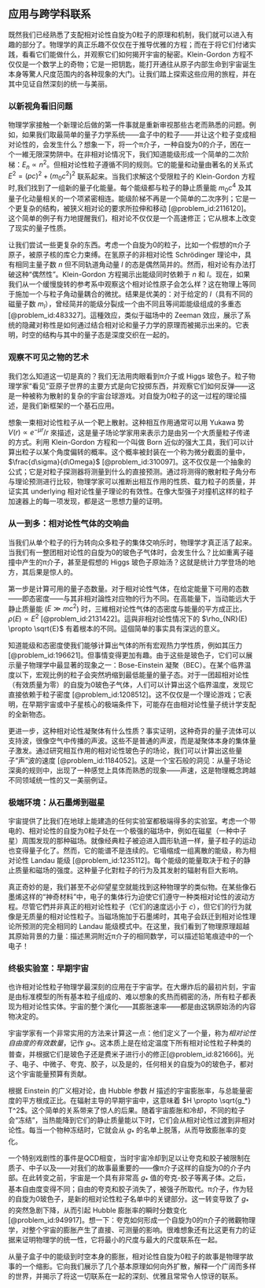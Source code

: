 ## 应用与跨学科联系

既然我们已经熟悉了支配相对论性自旋为0粒子的原理和机制，我们就可以进入有趣的部分了。物理学的真正乐趣不仅仅在于推导优雅的方程；而在于将它们付诸实践，看看它们能做什么，并观察它们如何揭开宇宙的秘密。Klein-Gordon 方程不仅仅是一个数学上的奇物；它是一把钥匙，能打开通往从原子内部生命到宇宙诞生本身等驚人尺度范围内的各种现象的大门。让我们踏上探索这些应用的旅程，并在其中见证自然深刻的统一与美丽。

### 以新视角看旧问题

物理学家接触一个新理论后做的第一件事就是重新审视那些古老而熟悉的问题。例如，如果我们取最简单的量子力学系统——盒子中的粒子——并让这个粒子变成相对论性的，会发生什么？想象一下，将一个π介子，一种自旋为0的介子，困在一个一維无限深势阱中。在非相对论情况下，我们知道能级形成一个简单的二次阶梯：$E_n \propto n^2$。但相对论性粒子遵循不同的规则。它的能量和动量由著名的关系式 $E^2 = (pc)^2 + (m_0c^2)^2$ 联系起来。当我们求解这个受限粒子的 Klein-Gordon 方程时,我们找到了一组新的量子化能量。每个能级都与粒子的静止质量能 $m_0 c^4$ 及其量子化动量相关的一个项紧密相连。能级阶梯不再是一个简单的二次序列；它是一个更复杂的结构，被狭义相对论的要求所拉伸和移动 [@problem_id:2116120]。这个简单的例子有力地提醒我们，相对论不仅仅是一个高速修正；它从根本上改变了现实的量子性质。

让我们尝试一些更复杂的东西。考虑一个自旋为0的粒子，比如一个假想的π介子原子，被原子核的库仑力束缚。在氢原子的非相对论性 Schrödinger 理论中，具有相同主量子数 $n$ 但不同轨道角动量 $l$ 的态是偶然简并的。然而，相对论有办法打破这种“偶然性”。Klein-Gordon 方程揭示出能级同时依赖于 $n$ 和 $l$。现在，如果我们从一个缓慢旋转的参考系中观察这个相对论性原子会怎么样？这在物理上等同于施加一个与粒子角动量耦合的微扰。结果是优美的：对于给定的 $l$（具有不同的磁量子数 $m_l$），曾经简并的能级分裂成一个由不同且等间距能级组成的多重态 [@problem_id:483327]。這種效应，类似于磁场中的 Zeeman 效应，展示了系统的隐藏对称性是如何通过结合相对论和量子力学的原理而被揭示出来的。它表明，时空的结构与其中的量子态是深度交织在一起的。

### 观察不可见之物的艺术

我们怎么知道这一切是真的？我们无法用肉眼看到π介子或 Higgs 玻色子。粒子物理学家“看见”亚原子世界的主要方式是向它投掷东西，并观察它们如何反弹——这是一种被称为散射的复杂的宇宙台球游戏。对自旋为0粒子的这一过程的理论描述，是我们新框架的一个基石应用。

想象一束相对论性粒子从一个靶上散射。这种相互作用通常可以用 Yukawa 势 $V(r) \propto e^{-\mu r}/r$ 來描述，这是量子场论学家用来表示力是由另一个大质量粒子传递的方式。利用 Klein-Gordon 方程和一个叫做 Born 近似的强大工具，我们可以计算出粒子以某个角度偏转的概率。这个概率被封装在一个称为微分截面的量中，$\frac{d\sigma}{d\Omega}$ [@problem_id:310097]。这不仅仅是一个抽象的公式；它是对粒子探测器将测量到什么的直接预测。通过将测得的散射粒子角分布与理论预测进行比较，物理学家可以推断出相互作用的性质、载力粒子的质量，并证实其 underlying 相对论性量子理论的有效性。在像大型强子对撞机这样的粒子加速器上的每一项发现，都是这一思想力量的证明。

### 从一到多：相对论性气体的交响曲

当我们从单个粒子的行为转向众多粒子的集体交响乐时，物理学才真正活了起来。当我们有一整团相对论性的自旋为0的玻色子气体时，会发生什么？比如重离子碰撞中产生的π介子，甚至是假想的 Higgs 玻色子原始汤？这就是统计力学登场的地方，其后果是惊人的。

第一步是计算可用的量子态数量。对于相对论性气体，在给定能量下可用的态数——即态密度——与其非相对論性对应物的行为不同。在高能量下，当动能远大于静止质量能 ($E \gg mc^2$) 时，三維相对论性气体的态密度与能量的平方成正比，$\rho(E) \propto E^2$ [@problem_id:2131422]。這與非相对论性情况下的 $\rho_{NR}(E) \propto \sqrt{E}$ 有着根本的不同。這個简单的事实具有深远的意义。

知道能级和态密度使我们能够计算出气体的所有宏观热力学性质，例如其压力 [@problem_id:196621]。但事情变得更加有趣。由于这些是玻色子，它们可以展示量子物理学中最显著的现象之一：Bose-Einstein 凝聚（BEC）。在某个临界温度以下，宏观比例的粒子会突然坍缩到最低能量的量子态。对于一团超相对论性（有效质量为零）的自旋为0玻色子气体，人们可以计算出这个临界温度，发现它直接依赖于粒子密度 [@problem_id:1208512]。这不仅仅是一个理论游戏；它表明，在早期宇宙或中子星核心的极端条件下，可能存在由相对论性量子统计学支配的全新物态。

更进一步，这种相对论性凝聚体有什么性质？事实证明，这种奇异的量子流体可以支持波，很像空气中传播的声波。这些不是普通的声波，而是凝聚体本身的集体量子激发。通过研究相互作用的相对论性玻色子的场论，我们可以计算出这些量子“声”波的速度 [@problem_id:1184052]。这是一个宝石般的洞见：从量子场论深奥的规则中，出现了一种感觉上具体而熟悉的现象——声速，这是物理概念跨越不同领域统一性的又一美丽例证。

### 极端环境：从石墨烯到磁星

宇宙提供了比我们在地球上能建造的任何实验室都极端得多的实验室。考虑一个带电的、相对论性的自旋为0粒子处在一个极强的磁场中，例如在磁星（一种中子星）周围发现的那种磁场。就像经典粒子被迫进入圆形轨道一样，量子粒子的运动也变得量子化了。然而，它的能谱不是连续的。它塌缩成一组离散的能级，称为相对论性 Landau 能级 [@problem_id:1235112]。每个能级的能量取决于粒子的静止质量和磁场的强度。这种量子化對粒子的行为及其发射的辐射有巨大影响。

真正奇妙的是，我们甚至不必仰望星空就能找到这种物理学的类似物。在某些像石墨烯这样的“神奇材料”中，电子的集体行为迫使它们遵守一种类相对论性的波动方程。尽管它們并非真正的相对论性粒子（它们的速度远小于 $c$），但它们的行为就像是无质量的相对论性粒子。当磁场施加于石墨烯时，其电子会跃迁到相对论性理论所预测的完全相同的 Landau 能级模式中。在这里，我们看到了物理原理超越其原始背景的力量：描述黑洞附近π介子的相同数学，可以描述铅笔痕迹中的一个电子！

### 终极实验室：早期宇宙

也许相对论性粒子物理学最深刻的应用在于宇宙学。在大爆炸后的最初片刻，宇宙是由标准模型的所有基本粒子组成的、难以想象的炙热而稠密的汤，所有粒子都表现为相对论性实体。宇宙的整个演化——其膨胀速率——都是由这锅原始汤的内容物决定的。

宇宙学家有一个非常实用的方法来计算这一点：他们定义了一个量，称为*相对论性自由度的有效数量*，记作 $g_*$。这本质上是在给定温度下所有相对论性粒子种类的普查，并根据它们是玻色子还是费米子进行小的修正[@problem_id:821666]。光子、电子、中微子、夸克、胶子，以及是的，任何相关的自旋为0的玻色子，都对这个宇宙能量预算有贡献。

根据 Einstein 的广义相对论，由 Hubble 参数 $H$ 描述的宇宙膨胀率，与总能量密度的平方根成正比。在辐射主导的早期宇宙中，这意味着 $H \propto \sqrt{g_*} T^2$。这个简单的关系带来了惊人的后果。随着宇宙膨胀和冷却，不同的粒子会“冻结”，当热能降到它们的静止质量能以下时，它们会从相对论性过渡到非相对论性。每当一个物种冻结时，它就会从 $g_*$ 的名单上脱落，从而导致膨胀率的变化。

一个特别戏剧性的事件是QCD相变，当时宇宙冷却到足以让夸克和胶子被限制在质子、中子以及——对我们的故事最重要的——像π介子这样的自旋为0的介子内部。在此转变之前，宇宙是一个具有非常高 $g_*$ 值的夸克-胶子等离子体。之后，基本自由度变得不同；自由的夸克和胶子消失了，被强子所取代。π介子，作为轻的自旋为0玻色子，是新的相对论性粒子名单中的关键部分。这一转变导致了 $g_*$ 的突然急剧下降，从而引起 Hubble 膨胀率的瞬时分数变化 [@problem_id:949917]。想一下：夸克如何形成一个自旋为0的π介子的微觀物理学，对整个宇宙的膨胀产生了直接、可测量的影响。很难想象还有比这更有力的证据来证明物理学的统一性，它将最小的尺度与最大的尺度联系在一起。

从量子盒子中的能级到时空本身的膨胀，相对论性自旋为0粒子的故事是物理学故事的一个缩影。它向我们展示了几个基本原理如何向外扩散，解释一个广阔而多样的世界，并揭示了将这一切联系在一起的深刻、优雅且常常令人惊讶的联系。